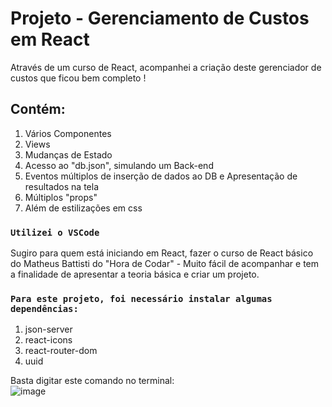 # Projeto - Gerenciamento de Custos em  React

Através de um curso de React, acompanhei a criação deste gerenciador de custos que ficou bem completo !

## Contém:
1. Vários Componentes
2. Views
3. Mudanças de Estado
4. Acesso ao "db.json", simulando um Back-end
5. Eventos múltiplos de inserção de dados ao DB e Apresentação de resultados na tela
6. Múltiplos "props"
7. Além de estilizações em css


### `Utilizei o VSCode`

Sugiro para quem está iniciando em React, fazer o curso de React básico do Matheus Battisti do "Hora de Codar" - Muito fácil de acompanhar e tem a finalidade de apresentar a teoria básica e criar um projeto.

### `Para este projeto, foi necessário instalar algumas dependências: `

1. json-server
2. react-icons
3. react-router-dom
4. uuid

Basta digitar este comando no terminal: 					
![image](https://user-images.githubusercontent.com/97203729/161746735-ebdcc57c-f23a-465c-aea7-259aeac742ef.png)
